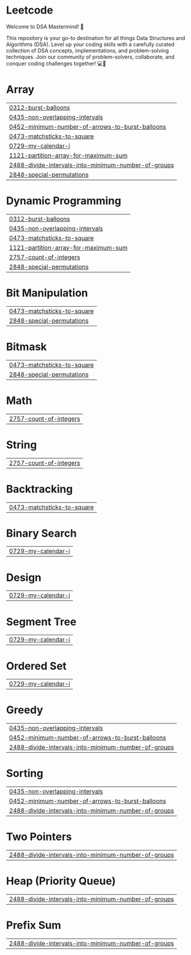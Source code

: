 # Leetcode
Welcome to DSA Mastermind! 🧠

This repository is your go-to destination for all things Data Structures and Algorithms (DSA). Level up your coding skills with a carefully curated collection of DSA concepts, implementations, and problem-solving techniques. Join our community of problem-solvers, collaborate, and conquer coding challenges together! 💻🚀


# Array
|  |
| ------- |
| [0312-burst-balloons](https://github.com/vishu9897/Leetcode/tree/master/0312-burst-balloons) |
| [0435-non-overlapping-intervals](https://github.com/vishu9897/Leetcode/tree/master/0435-non-overlapping-intervals) |
| [0452-minimum-number-of-arrows-to-burst-balloons](https://github.com/vishu9897/Leetcode/tree/master/0452-minimum-number-of-arrows-to-burst-balloons) |
| [0473-matchsticks-to-square](https://github.com/vishu9897/Leetcode/tree/master/0473-matchsticks-to-square) |
| [0729-my-calendar-i](https://github.com/vishu9897/Leetcode/tree/master/0729-my-calendar-i) |
| [1121-partition-array-for-maximum-sum](https://github.com/vishu9897/Leetcode/tree/master/1121-partition-array-for-maximum-sum) |
| [2488-divide-intervals-into-minimum-number-of-groups](https://github.com/vishu9897/Leetcode/tree/master/2488-divide-intervals-into-minimum-number-of-groups) |
| [2848-special-permutations](https://github.com/vishu9897/Leetcode/tree/master/2848-special-permutations) |
# Dynamic Programming
|  |
| ------- |
| [0312-burst-balloons](https://github.com/vishu9897/Leetcode/tree/master/0312-burst-balloons) |
| [0435-non-overlapping-intervals](https://github.com/vishu9897/Leetcode/tree/master/0435-non-overlapping-intervals) |
| [0473-matchsticks-to-square](https://github.com/vishu9897/Leetcode/tree/master/0473-matchsticks-to-square) |
| [1121-partition-array-for-maximum-sum](https://github.com/vishu9897/Leetcode/tree/master/1121-partition-array-for-maximum-sum) |
| [2757-count-of-integers](https://github.com/vishu9897/Leetcode/tree/master/2757-count-of-integers) |
| [2848-special-permutations](https://github.com/vishu9897/Leetcode/tree/master/2848-special-permutations) |
# Bit Manipulation
|  |
| ------- |
| [0473-matchsticks-to-square](https://github.com/vishu9897/Leetcode/tree/master/0473-matchsticks-to-square) |
| [2848-special-permutations](https://github.com/vishu9897/Leetcode/tree/master/2848-special-permutations) |
# Bitmask
|  |
| ------- |
| [0473-matchsticks-to-square](https://github.com/vishu9897/Leetcode/tree/master/0473-matchsticks-to-square) |
| [2848-special-permutations](https://github.com/vishu9897/Leetcode/tree/master/2848-special-permutations) |
# Math
|  |
| ------- |
| [2757-count-of-integers](https://github.com/vishu9897/Leetcode/tree/master/2757-count-of-integers) |
# String
|  |
| ------- |
| [2757-count-of-integers](https://github.com/vishu9897/Leetcode/tree/master/2757-count-of-integers) |
# Backtracking
|  |
| ------- |
| [0473-matchsticks-to-square](https://github.com/vishu9897/Leetcode/tree/master/0473-matchsticks-to-square) |
# Binary Search
|  |
| ------- |
| [0729-my-calendar-i](https://github.com/vishu9897/Leetcode/tree/master/0729-my-calendar-i) |
# Design
|  |
| ------- |
| [0729-my-calendar-i](https://github.com/vishu9897/Leetcode/tree/master/0729-my-calendar-i) |
# Segment Tree
|  |
| ------- |
| [0729-my-calendar-i](https://github.com/vishu9897/Leetcode/tree/master/0729-my-calendar-i) |
# Ordered Set
|  |
| ------- |
| [0729-my-calendar-i](https://github.com/vishu9897/Leetcode/tree/master/0729-my-calendar-i) |
# Greedy
|  |
| ------- |
| [0435-non-overlapping-intervals](https://github.com/vishu9897/Leetcode/tree/master/0435-non-overlapping-intervals) |
| [0452-minimum-number-of-arrows-to-burst-balloons](https://github.com/vishu9897/Leetcode/tree/master/0452-minimum-number-of-arrows-to-burst-balloons) |
| [2488-divide-intervals-into-minimum-number-of-groups](https://github.com/vishu9897/Leetcode/tree/master/2488-divide-intervals-into-minimum-number-of-groups) |
# Sorting
|  |
| ------- |
| [0435-non-overlapping-intervals](https://github.com/vishu9897/Leetcode/tree/master/0435-non-overlapping-intervals) |
| [0452-minimum-number-of-arrows-to-burst-balloons](https://github.com/vishu9897/Leetcode/tree/master/0452-minimum-number-of-arrows-to-burst-balloons) |
| [2488-divide-intervals-into-minimum-number-of-groups](https://github.com/vishu9897/Leetcode/tree/master/2488-divide-intervals-into-minimum-number-of-groups) |
# Two Pointers
|  |
| ------- |
| [2488-divide-intervals-into-minimum-number-of-groups](https://github.com/vishu9897/Leetcode/tree/master/2488-divide-intervals-into-minimum-number-of-groups) |
# Heap (Priority Queue)
|  |
| ------- |
| [2488-divide-intervals-into-minimum-number-of-groups](https://github.com/vishu9897/Leetcode/tree/master/2488-divide-intervals-into-minimum-number-of-groups) |
# Prefix Sum
|  |
| ------- |
| [2488-divide-intervals-into-minimum-number-of-groups](https://github.com/vishu9897/Leetcode/tree/master/2488-divide-intervals-into-minimum-number-of-groups) |